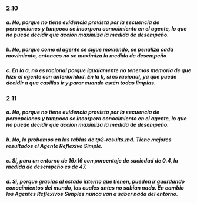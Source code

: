 <h3>2.10</h3>
<h5>
a. No, porque no tiene evidencia provista por la secuencia de percepciones y tampoco se incorpora conocimiento en el agente, lo que no puede decidir que accion maximiza la medida de desempeño.
</h5>
<h5>
b. No, porque como el agente se sigue moviendo, se penaliza cada movimiento, entonces no se maximiza la medida de desempeño 
</h5>
<h5>
c. En la a, no es racional porque igualamente no tenemos memoria de que hizo el agente con anterioridad. 
  En la b, si es racional, ya que puede decidir a que casillas ir y parar cuando estén todas limpias.
</h5>
  
<h3>2.11</h3>
<h5>
a. No, porque no tiene evidencia provista por la secuencia de percepciones y tampoco se incorpora conocimiento en el agente, lo que no puede decidir que accion maximiza la medida de desempeño.
</h5>
<h5>  
b. No, lo probamos en las tablas de tp2-results.md. Tiene mejores resultados el Agente Reflexivo Simple.
</h5>
<h5>  
c. Si, para un entorno de 16x16 con porcentaje de suciedad de 0.4, la medida de desempeño es de 47.
</h5>
<h5>  
d. Si, porque gracias al estado interno que tienen, pueden ir guardando conocimientos del mundo, los cuales antes no sabian nada. En cambio los Agentes Reflexivos Simples nunca van a saber nada del entorno.
  
</h5>
